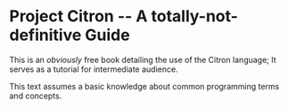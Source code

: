 # Project Citron -- A totally-not-definitive Guide

This is an _obviously_ free book detailing the use of the Citron language; It serves as a tutorial for intermediate audience.

This text assumes a basic knowledge about common programming terms and concepts.

